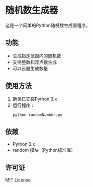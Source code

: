 # 随机数生成器

这是一个简单的Python随机数生成器程序。

## 功能

- 生成指定范围内的随机数
- 支持整数和浮点数生成
- 可以设置生成数量

## 使用方法

1. 确保已安装Python 3.x
2. 运行程序：
   ```bash
   python randomNumber.py
   ```

## 依赖

- Python 3.x
- random 模块（Python标准库）

## 许可证

MIT License 